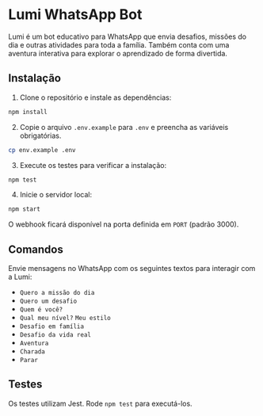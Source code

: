 # Lumi WhatsApp Bot

Lumi é um bot educativo para WhatsApp que envia desafios, missões do dia e outras atividades para toda a família. Também conta com uma aventura interativa para explorar o aprendizado de forma divertida.

## Instalação

1. Clone o repositório e instale as dependências:

```bash
npm install
```

2. Copie o arquivo `.env.example` para `.env` e preencha as variáveis obrigatórias.

```bash
cp env.example .env
```

3. Execute os testes para verificar a instalação:

```bash
npm test
```

4. Inicie o servidor local:

```bash
npm start
```

O webhook ficará disponível na porta definida em `PORT` (padrão 3000).

## Comandos

Envie mensagens no WhatsApp com os seguintes textos para interagir com a Lumi:

- `Quero a missão do dia`
- `Quero um desafio`
- `Quem é você?`
- `Qual meu nível?`
`Meu estilo`
- `Desafio em família`
- `Desafio da vida real`
- `Aventura`
- `Charada`
- `Parar`

## Testes

Os testes utilizam Jest. Rode `npm test` para executá-los.
